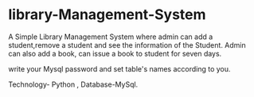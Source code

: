 # library-Management-System
A Simple Library Management System where admin can add a student,remove a student and  see the information of the Student.
Admin can also add a book, can issue a book to student for seven days. 

write your Mysql password and set table's names according to you. 








Technology- Python ,
Database-MySql.
